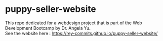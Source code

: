 # puppy-seller-website
This repo dedicated for a webdesign project that is part of the Web Development Bootcamp by Dr. Angela Yu. <br>
See the website here : https://rey-commits.github.io/puppy-seller-website/
